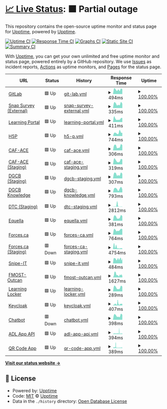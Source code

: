 # [📈 Live Status](https://upptime.github.io/upptime): <!--live status--> **🟧 Partial outage**

This repository contains the open-source uptime monitor and status page for [Upptime](https://upptime.js.org), powered by [Upptime](https://github.com/upptime/upptime).

[![Uptime CI](https://github.com/koj-co/upptime/workflows/Uptime%20CI/badge.svg)](https://github.com/koj-co/upptime/actions?query=workflow%3A%22Uptime+CI%22)
[![Response Time CI](https://github.com/koj-co/upptime/workflows/Response%20Time%20CI/badge.svg)](https://github.com/koj-co/upptime/actions?query=workflow%3A%22Response+Time+CI%22)
[![Graphs CI](https://github.com/koj-co/upptime/workflows/Graphs%20CI/badge.svg)](https://github.com/koj-co/upptime/actions?query=workflow%3A%22Graphs+CI%22)
[![Static Site CI](https://github.com/koj-co/upptime/workflows/Static%20Site%20CI/badge.svg)](https://github.com/koj-co/upptime/actions?query=workflow%3A%22Static+Site+CI%22)
[![Summary CI](https://github.com/koj-co/upptime/workflows/Summary%20CI/badge.svg)](https://github.com/koj-co/upptime/actions?query=workflow%3A%22Summary+CI%22)

With [Upptime](https://upptime.js.org), you can get your own unlimited and free uptime monitor and status page, powered entirely by a GitHub repository. We use [Issues](https://github.com/upptime/upptime/issues) as incident reports, [Actions](https://github.com/upptime/upptime/actions) as uptime monitors, and [Pages](https://upptime.github.io/upptime) for the status page.

<!--start: status pages-->
<!-- This summary is generated by Upptime (https://github.com/upptime/upptime) -->
<!-- Do not edit this manually, your changes will be overwritten -->
<!-- prettier-ignore -->
| URL | Status | History | Response Time | Uptime |
| --- | ------ | ------- | ------------- | ------ |
| <img alt="" src="https://favicons.githubusercontent.com/git.ongarde.net" height="13"> [GitLab](https://git.ongarde.net/) | 🟩 Up | [git-lab.yml](https://github.com/Async0x42/epic-upptime/commits/HEAD/history/git-lab.yml) | <details><summary><img alt="Response time graph" src="./graphs/git-lab/response-time-week.png" height="20"> 494ms</summary><br><a href="https://async0x42.github.io/epic-upptime/history/git-lab"><img alt="Response time 497" src="https://img.shields.io/endpoint?url=https%3A%2F%2Fraw.githubusercontent.com%2FAsync0x42%2Fepic-upptime%2FHEAD%2Fapi%2Fgit-lab%2Fresponse-time.json"></a><br><a href="https://async0x42.github.io/epic-upptime/history/git-lab"><img alt="24-hour response time 518" src="https://img.shields.io/endpoint?url=https%3A%2F%2Fraw.githubusercontent.com%2FAsync0x42%2Fepic-upptime%2FHEAD%2Fapi%2Fgit-lab%2Fresponse-time-day.json"></a><br><a href="https://async0x42.github.io/epic-upptime/history/git-lab"><img alt="7-day response time 494" src="https://img.shields.io/endpoint?url=https%3A%2F%2Fraw.githubusercontent.com%2FAsync0x42%2Fepic-upptime%2FHEAD%2Fapi%2Fgit-lab%2Fresponse-time-week.json"></a><br><a href="https://async0x42.github.io/epic-upptime/history/git-lab"><img alt="30-day response time 442" src="https://img.shields.io/endpoint?url=https%3A%2F%2Fraw.githubusercontent.com%2FAsync0x42%2Fepic-upptime%2FHEAD%2Fapi%2Fgit-lab%2Fresponse-time-month.json"></a><br><a href="https://async0x42.github.io/epic-upptime/history/git-lab"><img alt="1-year response time 500" src="https://img.shields.io/endpoint?url=https%3A%2F%2Fraw.githubusercontent.com%2FAsync0x42%2Fepic-upptime%2FHEAD%2Fapi%2Fgit-lab%2Fresponse-time-year.json"></a></details> | <details><summary><a href="https://async0x42.github.io/epic-upptime/history/git-lab">100.00%</a></summary><a href="https://async0x42.github.io/epic-upptime/history/git-lab"><img alt="All-time uptime 99.76%" src="https://img.shields.io/endpoint?url=https%3A%2F%2Fraw.githubusercontent.com%2FAsync0x42%2Fepic-upptime%2FHEAD%2Fapi%2Fgit-lab%2Fuptime.json"></a><br><a href="https://async0x42.github.io/epic-upptime/history/git-lab"><img alt="24-hour uptime 100.00%" src="https://img.shields.io/endpoint?url=https%3A%2F%2Fraw.githubusercontent.com%2FAsync0x42%2Fepic-upptime%2FHEAD%2Fapi%2Fgit-lab%2Fuptime-day.json"></a><br><a href="https://async0x42.github.io/epic-upptime/history/git-lab"><img alt="7-day uptime 100.00%" src="https://img.shields.io/endpoint?url=https%3A%2F%2Fraw.githubusercontent.com%2FAsync0x42%2Fepic-upptime%2FHEAD%2Fapi%2Fgit-lab%2Fuptime-week.json"></a><br><a href="https://async0x42.github.io/epic-upptime/history/git-lab"><img alt="30-day uptime 100.00%" src="https://img.shields.io/endpoint?url=https%3A%2F%2Fraw.githubusercontent.com%2FAsync0x42%2Fepic-upptime%2FHEAD%2Fapi%2Fgit-lab%2Fuptime-month.json"></a><br><a href="https://async0x42.github.io/epic-upptime/history/git-lab"><img alt="1-year uptime 100.00%" src="https://img.shields.io/endpoint?url=https%3A%2F%2Fraw.githubusercontent.com%2FAsync0x42%2Fepic-upptime%2FHEAD%2Fapi%2Fgit-lab%2Fuptime-year.json"></a></details>
| <img alt="" src="https://favicons.githubusercontent.com/survey-sondage.forces.gc.ca" height="13"> [Snap Survey (External)](https://survey-sondage.forces.gc.ca/snapwebhost/) | 🟩 Up | [snap-survey-external.yml](https://github.com/Async0x42/epic-upptime/commits/HEAD/history/snap-survey-external.yml) | <details><summary><img alt="Response time graph" src="./graphs/snap-survey-external/response-time-week.png" height="20"> 335ms</summary><br><a href="https://async0x42.github.io/epic-upptime/history/snap-survey-external"><img alt="Response time 348" src="https://img.shields.io/endpoint?url=https%3A%2F%2Fraw.githubusercontent.com%2FAsync0x42%2Fepic-upptime%2FHEAD%2Fapi%2Fsnap-survey-external%2Fresponse-time.json"></a><br><a href="https://async0x42.github.io/epic-upptime/history/snap-survey-external"><img alt="24-hour response time 339" src="https://img.shields.io/endpoint?url=https%3A%2F%2Fraw.githubusercontent.com%2FAsync0x42%2Fepic-upptime%2FHEAD%2Fapi%2Fsnap-survey-external%2Fresponse-time-day.json"></a><br><a href="https://async0x42.github.io/epic-upptime/history/snap-survey-external"><img alt="7-day response time 335" src="https://img.shields.io/endpoint?url=https%3A%2F%2Fraw.githubusercontent.com%2FAsync0x42%2Fepic-upptime%2FHEAD%2Fapi%2Fsnap-survey-external%2Fresponse-time-week.json"></a><br><a href="https://async0x42.github.io/epic-upptime/history/snap-survey-external"><img alt="30-day response time 321" src="https://img.shields.io/endpoint?url=https%3A%2F%2Fraw.githubusercontent.com%2FAsync0x42%2Fepic-upptime%2FHEAD%2Fapi%2Fsnap-survey-external%2Fresponse-time-month.json"></a><br><a href="https://async0x42.github.io/epic-upptime/history/snap-survey-external"><img alt="1-year response time 342" src="https://img.shields.io/endpoint?url=https%3A%2F%2Fraw.githubusercontent.com%2FAsync0x42%2Fepic-upptime%2FHEAD%2Fapi%2Fsnap-survey-external%2Fresponse-time-year.json"></a></details> | <details><summary><a href="https://async0x42.github.io/epic-upptime/history/snap-survey-external">100.00%</a></summary><a href="https://async0x42.github.io/epic-upptime/history/snap-survey-external"><img alt="All-time uptime 99.98%" src="https://img.shields.io/endpoint?url=https%3A%2F%2Fraw.githubusercontent.com%2FAsync0x42%2Fepic-upptime%2FHEAD%2Fapi%2Fsnap-survey-external%2Fuptime.json"></a><br><a href="https://async0x42.github.io/epic-upptime/history/snap-survey-external"><img alt="24-hour uptime 100.00%" src="https://img.shields.io/endpoint?url=https%3A%2F%2Fraw.githubusercontent.com%2FAsync0x42%2Fepic-upptime%2FHEAD%2Fapi%2Fsnap-survey-external%2Fuptime-day.json"></a><br><a href="https://async0x42.github.io/epic-upptime/history/snap-survey-external"><img alt="7-day uptime 100.00%" src="https://img.shields.io/endpoint?url=https%3A%2F%2Fraw.githubusercontent.com%2FAsync0x42%2Fepic-upptime%2FHEAD%2Fapi%2Fsnap-survey-external%2Fuptime-week.json"></a><br><a href="https://async0x42.github.io/epic-upptime/history/snap-survey-external"><img alt="30-day uptime 100.00%" src="https://img.shields.io/endpoint?url=https%3A%2F%2Fraw.githubusercontent.com%2FAsync0x42%2Fepic-upptime%2FHEAD%2Fapi%2Fsnap-survey-external%2Fuptime-month.json"></a><br><a href="https://async0x42.github.io/epic-upptime/history/snap-survey-external"><img alt="1-year uptime 100.00%" src="https://img.shields.io/endpoint?url=https%3A%2F%2Fraw.githubusercontent.com%2FAsync0x42%2Fepic-upptime%2FHEAD%2Fapi%2Fsnap-survey-external%2Fuptime-year.json"></a></details>
| <img alt="" src="https://favicons.githubusercontent.com/lp-pa.forces.gc.ca" height="13"> [Learning Portal](https://lp-pa.forces.gc.ca/portal/) | 🟩 Up | [learning-portal.yml](https://github.com/Async0x42/epic-upptime/commits/HEAD/history/learning-portal.yml) | <details><summary><img alt="Response time graph" src="./graphs/learning-portal/response-time-week.png" height="20"> 411ms</summary><br><a href="https://async0x42.github.io/epic-upptime/history/learning-portal"><img alt="Response time 917" src="https://img.shields.io/endpoint?url=https%3A%2F%2Fraw.githubusercontent.com%2FAsync0x42%2Fepic-upptime%2FHEAD%2Fapi%2Flearning-portal%2Fresponse-time.json"></a><br><a href="https://async0x42.github.io/epic-upptime/history/learning-portal"><img alt="24-hour response time 506" src="https://img.shields.io/endpoint?url=https%3A%2F%2Fraw.githubusercontent.com%2FAsync0x42%2Fepic-upptime%2FHEAD%2Fapi%2Flearning-portal%2Fresponse-time-day.json"></a><br><a href="https://async0x42.github.io/epic-upptime/history/learning-portal"><img alt="7-day response time 411" src="https://img.shields.io/endpoint?url=https%3A%2F%2Fraw.githubusercontent.com%2FAsync0x42%2Fepic-upptime%2FHEAD%2Fapi%2Flearning-portal%2Fresponse-time-week.json"></a><br><a href="https://async0x42.github.io/epic-upptime/history/learning-portal"><img alt="30-day response time 469" src="https://img.shields.io/endpoint?url=https%3A%2F%2Fraw.githubusercontent.com%2FAsync0x42%2Fepic-upptime%2FHEAD%2Fapi%2Flearning-portal%2Fresponse-time-month.json"></a><br><a href="https://async0x42.github.io/epic-upptime/history/learning-portal"><img alt="1-year response time 931" src="https://img.shields.io/endpoint?url=https%3A%2F%2Fraw.githubusercontent.com%2FAsync0x42%2Fepic-upptime%2FHEAD%2Fapi%2Flearning-portal%2Fresponse-time-year.json"></a></details> | <details><summary><a href="https://async0x42.github.io/epic-upptime/history/learning-portal">100.00%</a></summary><a href="https://async0x42.github.io/epic-upptime/history/learning-portal"><img alt="All-time uptime 99.95%" src="https://img.shields.io/endpoint?url=https%3A%2F%2Fraw.githubusercontent.com%2FAsync0x42%2Fepic-upptime%2FHEAD%2Fapi%2Flearning-portal%2Fuptime.json"></a><br><a href="https://async0x42.github.io/epic-upptime/history/learning-portal"><img alt="24-hour uptime 100.00%" src="https://img.shields.io/endpoint?url=https%3A%2F%2Fraw.githubusercontent.com%2FAsync0x42%2Fepic-upptime%2FHEAD%2Fapi%2Flearning-portal%2Fuptime-day.json"></a><br><a href="https://async0x42.github.io/epic-upptime/history/learning-portal"><img alt="7-day uptime 100.00%" src="https://img.shields.io/endpoint?url=https%3A%2F%2Fraw.githubusercontent.com%2FAsync0x42%2Fepic-upptime%2FHEAD%2Fapi%2Flearning-portal%2Fuptime-week.json"></a><br><a href="https://async0x42.github.io/epic-upptime/history/learning-portal"><img alt="30-day uptime 100.00%" src="https://img.shields.io/endpoint?url=https%3A%2F%2Fraw.githubusercontent.com%2FAsync0x42%2Fepic-upptime%2FHEAD%2Fapi%2Flearning-portal%2Fuptime-month.json"></a><br><a href="https://async0x42.github.io/epic-upptime/history/learning-portal"><img alt="1-year uptime 100.00%" src="https://img.shields.io/endpoint?url=https%3A%2F%2Fraw.githubusercontent.com%2FAsync0x42%2Fepic-upptime%2FHEAD%2Fapi%2Flearning-portal%2Fuptime-year.json"></a></details>
| <img alt="" src="https://favicons.githubusercontent.com/h5p.ongarde.net" height="13"> [H5P](https://h5p.ongarde.net/) | 🟩 Up | [h5-p.yml](https://github.com/Async0x42/epic-upptime/commits/HEAD/history/h5-p.yml) | <details><summary><img alt="Response time graph" src="./graphs/h5-p/response-time-week.png" height="20"> 744ms</summary><br><a href="https://async0x42.github.io/epic-upptime/history/h5-p"><img alt="Response time 742" src="https://img.shields.io/endpoint?url=https%3A%2F%2Fraw.githubusercontent.com%2FAsync0x42%2Fepic-upptime%2FHEAD%2Fapi%2Fh5-p%2Fresponse-time.json"></a><br><a href="https://async0x42.github.io/epic-upptime/history/h5-p"><img alt="24-hour response time 705" src="https://img.shields.io/endpoint?url=https%3A%2F%2Fraw.githubusercontent.com%2FAsync0x42%2Fepic-upptime%2FHEAD%2Fapi%2Fh5-p%2Fresponse-time-day.json"></a><br><a href="https://async0x42.github.io/epic-upptime/history/h5-p"><img alt="7-day response time 744" src="https://img.shields.io/endpoint?url=https%3A%2F%2Fraw.githubusercontent.com%2FAsync0x42%2Fepic-upptime%2FHEAD%2Fapi%2Fh5-p%2Fresponse-time-week.json"></a><br><a href="https://async0x42.github.io/epic-upptime/history/h5-p"><img alt="30-day response time 704" src="https://img.shields.io/endpoint?url=https%3A%2F%2Fraw.githubusercontent.com%2FAsync0x42%2Fepic-upptime%2FHEAD%2Fapi%2Fh5-p%2Fresponse-time-month.json"></a><br><a href="https://async0x42.github.io/epic-upptime/history/h5-p"><img alt="1-year response time 763" src="https://img.shields.io/endpoint?url=https%3A%2F%2Fraw.githubusercontent.com%2FAsync0x42%2Fepic-upptime%2FHEAD%2Fapi%2Fh5-p%2Fresponse-time-year.json"></a></details> | <details><summary><a href="https://async0x42.github.io/epic-upptime/history/h5-p">100.00%</a></summary><a href="https://async0x42.github.io/epic-upptime/history/h5-p"><img alt="All-time uptime 99.96%" src="https://img.shields.io/endpoint?url=https%3A%2F%2Fraw.githubusercontent.com%2FAsync0x42%2Fepic-upptime%2FHEAD%2Fapi%2Fh5-p%2Fuptime.json"></a><br><a href="https://async0x42.github.io/epic-upptime/history/h5-p"><img alt="24-hour uptime 100.00%" src="https://img.shields.io/endpoint?url=https%3A%2F%2Fraw.githubusercontent.com%2FAsync0x42%2Fepic-upptime%2FHEAD%2Fapi%2Fh5-p%2Fuptime-day.json"></a><br><a href="https://async0x42.github.io/epic-upptime/history/h5-p"><img alt="7-day uptime 100.00%" src="https://img.shields.io/endpoint?url=https%3A%2F%2Fraw.githubusercontent.com%2FAsync0x42%2Fepic-upptime%2FHEAD%2Fapi%2Fh5-p%2Fuptime-week.json"></a><br><a href="https://async0x42.github.io/epic-upptime/history/h5-p"><img alt="30-day uptime 100.00%" src="https://img.shields.io/endpoint?url=https%3A%2F%2Fraw.githubusercontent.com%2FAsync0x42%2Fepic-upptime%2FHEAD%2Fapi%2Fh5-p%2Fuptime-month.json"></a><br><a href="https://async0x42.github.io/epic-upptime/history/h5-p"><img alt="1-year uptime 100.00%" src="https://img.shields.io/endpoint?url=https%3A%2F%2Fraw.githubusercontent.com%2FAsync0x42%2Fepic-upptime%2FHEAD%2Fapi%2Fh5-p%2Fuptime-year.json"></a></details>
| <img alt="" src="https://favicons.githubusercontent.com/caface-rfacace.forces.gc.ca" height="13"> [CAF-ACE](https://caface-rfacace.forces.gc.ca) | 🟩 Up | [caf-ace.yml](https://github.com/Async0x42/epic-upptime/commits/HEAD/history/caf-ace.yml) | <details><summary><img alt="Response time graph" src="./graphs/caf-ace/response-time-week.png" height="20"> 306ms</summary><br><a href="https://async0x42.github.io/epic-upptime/history/caf-ace"><img alt="Response time 303" src="https://img.shields.io/endpoint?url=https%3A%2F%2Fraw.githubusercontent.com%2FAsync0x42%2Fepic-upptime%2FHEAD%2Fapi%2Fcaf-ace%2Fresponse-time.json"></a><br><a href="https://async0x42.github.io/epic-upptime/history/caf-ace"><img alt="24-hour response time 382" src="https://img.shields.io/endpoint?url=https%3A%2F%2Fraw.githubusercontent.com%2FAsync0x42%2Fepic-upptime%2FHEAD%2Fapi%2Fcaf-ace%2Fresponse-time-day.json"></a><br><a href="https://async0x42.github.io/epic-upptime/history/caf-ace"><img alt="7-day response time 306" src="https://img.shields.io/endpoint?url=https%3A%2F%2Fraw.githubusercontent.com%2FAsync0x42%2Fepic-upptime%2FHEAD%2Fapi%2Fcaf-ace%2Fresponse-time-week.json"></a><br><a href="https://async0x42.github.io/epic-upptime/history/caf-ace"><img alt="30-day response time 293" src="https://img.shields.io/endpoint?url=https%3A%2F%2Fraw.githubusercontent.com%2FAsync0x42%2Fepic-upptime%2FHEAD%2Fapi%2Fcaf-ace%2Fresponse-time-month.json"></a><br><a href="https://async0x42.github.io/epic-upptime/history/caf-ace"><img alt="1-year response time 295" src="https://img.shields.io/endpoint?url=https%3A%2F%2Fraw.githubusercontent.com%2FAsync0x42%2Fepic-upptime%2FHEAD%2Fapi%2Fcaf-ace%2Fresponse-time-year.json"></a></details> | <details><summary><a href="https://async0x42.github.io/epic-upptime/history/caf-ace">100.00%</a></summary><a href="https://async0x42.github.io/epic-upptime/history/caf-ace"><img alt="All-time uptime 99.82%" src="https://img.shields.io/endpoint?url=https%3A%2F%2Fraw.githubusercontent.com%2FAsync0x42%2Fepic-upptime%2FHEAD%2Fapi%2Fcaf-ace%2Fuptime.json"></a><br><a href="https://async0x42.github.io/epic-upptime/history/caf-ace"><img alt="24-hour uptime 100.00%" src="https://img.shields.io/endpoint?url=https%3A%2F%2Fraw.githubusercontent.com%2FAsync0x42%2Fepic-upptime%2FHEAD%2Fapi%2Fcaf-ace%2Fuptime-day.json"></a><br><a href="https://async0x42.github.io/epic-upptime/history/caf-ace"><img alt="7-day uptime 100.00%" src="https://img.shields.io/endpoint?url=https%3A%2F%2Fraw.githubusercontent.com%2FAsync0x42%2Fepic-upptime%2FHEAD%2Fapi%2Fcaf-ace%2Fuptime-week.json"></a><br><a href="https://async0x42.github.io/epic-upptime/history/caf-ace"><img alt="30-day uptime 100.00%" src="https://img.shields.io/endpoint?url=https%3A%2F%2Fraw.githubusercontent.com%2FAsync0x42%2Fepic-upptime%2FHEAD%2Fapi%2Fcaf-ace%2Fuptime-month.json"></a><br><a href="https://async0x42.github.io/epic-upptime/history/caf-ace"><img alt="1-year uptime 100.00%" src="https://img.shields.io/endpoint?url=https%3A%2F%2Fraw.githubusercontent.com%2FAsync0x42%2Fepic-upptime%2FHEAD%2Fapi%2Fcaf-ace%2Fuptime-year.json"></a></details>
| <img alt="" src="https://favicons.githubusercontent.com/caface-dev.ongarde.net" height="13"> [CAF-ACE (Staging)](https://caface-dev.ongarde.net) | 🟩 Up | [caf-ace-staging.yml](https://github.com/Async0x42/epic-upptime/commits/HEAD/history/caf-ace-staging.yml) | <details><summary><img alt="Response time graph" src="./graphs/caf-ace-staging/response-time-week.png" height="20"> 319ms</summary><br><a href="https://async0x42.github.io/epic-upptime/history/caf-ace-staging"><img alt="Response time 295" src="https://img.shields.io/endpoint?url=https%3A%2F%2Fraw.githubusercontent.com%2FAsync0x42%2Fepic-upptime%2FHEAD%2Fapi%2Fcaf-ace-staging%2Fresponse-time.json"></a><br><a href="https://async0x42.github.io/epic-upptime/history/caf-ace-staging"><img alt="24-hour response time 384" src="https://img.shields.io/endpoint?url=https%3A%2F%2Fraw.githubusercontent.com%2FAsync0x42%2Fepic-upptime%2FHEAD%2Fapi%2Fcaf-ace-staging%2Fresponse-time-day.json"></a><br><a href="https://async0x42.github.io/epic-upptime/history/caf-ace-staging"><img alt="7-day response time 319" src="https://img.shields.io/endpoint?url=https%3A%2F%2Fraw.githubusercontent.com%2FAsync0x42%2Fepic-upptime%2FHEAD%2Fapi%2Fcaf-ace-staging%2Fresponse-time-week.json"></a><br><a href="https://async0x42.github.io/epic-upptime/history/caf-ace-staging"><img alt="30-day response time 305" src="https://img.shields.io/endpoint?url=https%3A%2F%2Fraw.githubusercontent.com%2FAsync0x42%2Fepic-upptime%2FHEAD%2Fapi%2Fcaf-ace-staging%2Fresponse-time-month.json"></a><br><a href="https://async0x42.github.io/epic-upptime/history/caf-ace-staging"><img alt="1-year response time 295" src="https://img.shields.io/endpoint?url=https%3A%2F%2Fraw.githubusercontent.com%2FAsync0x42%2Fepic-upptime%2FHEAD%2Fapi%2Fcaf-ace-staging%2Fresponse-time-year.json"></a></details> | <details><summary><a href="https://async0x42.github.io/epic-upptime/history/caf-ace-staging">100.00%</a></summary><a href="https://async0x42.github.io/epic-upptime/history/caf-ace-staging"><img alt="All-time uptime 100.00%" src="https://img.shields.io/endpoint?url=https%3A%2F%2Fraw.githubusercontent.com%2FAsync0x42%2Fepic-upptime%2FHEAD%2Fapi%2Fcaf-ace-staging%2Fuptime.json"></a><br><a href="https://async0x42.github.io/epic-upptime/history/caf-ace-staging"><img alt="24-hour uptime 100.00%" src="https://img.shields.io/endpoint?url=https%3A%2F%2Fraw.githubusercontent.com%2FAsync0x42%2Fepic-upptime%2FHEAD%2Fapi%2Fcaf-ace-staging%2Fuptime-day.json"></a><br><a href="https://async0x42.github.io/epic-upptime/history/caf-ace-staging"><img alt="7-day uptime 100.00%" src="https://img.shields.io/endpoint?url=https%3A%2F%2Fraw.githubusercontent.com%2FAsync0x42%2Fepic-upptime%2FHEAD%2Fapi%2Fcaf-ace-staging%2Fuptime-week.json"></a><br><a href="https://async0x42.github.io/epic-upptime/history/caf-ace-staging"><img alt="30-day uptime 100.00%" src="https://img.shields.io/endpoint?url=https%3A%2F%2Fraw.githubusercontent.com%2FAsync0x42%2Fepic-upptime%2FHEAD%2Fapi%2Fcaf-ace-staging%2Fuptime-month.json"></a><br><a href="https://async0x42.github.io/epic-upptime/history/caf-ace-staging"><img alt="1-year uptime 100.00%" src="https://img.shields.io/endpoint?url=https%3A%2F%2Fraw.githubusercontent.com%2FAsync0x42%2Fepic-upptime%2FHEAD%2Fapi%2Fcaf-ace-staging%2Fuptime-year.json"></a></details>
| <img alt="" src="https://favicons.githubusercontent.com/dgcb.ongarde.net" height="13"> [DGCB (Staging)](https://dgcb.ongarde.net) | 🟩 Up | [dgcb-staging.yml](https://github.com/Async0x42/epic-upptime/commits/HEAD/history/dgcb-staging.yml) | <details><summary><img alt="Response time graph" src="./graphs/dgcb-staging/response-time-week.png" height="20"> 307ms</summary><br><a href="https://async0x42.github.io/epic-upptime/history/dgcb-staging"><img alt="Response time 384" src="https://img.shields.io/endpoint?url=https%3A%2F%2Fraw.githubusercontent.com%2FAsync0x42%2Fepic-upptime%2FHEAD%2Fapi%2Fdgcb-staging%2Fresponse-time.json"></a><br><a href="https://async0x42.github.io/epic-upptime/history/dgcb-staging"><img alt="24-hour response time 328" src="https://img.shields.io/endpoint?url=https%3A%2F%2Fraw.githubusercontent.com%2FAsync0x42%2Fepic-upptime%2FHEAD%2Fapi%2Fdgcb-staging%2Fresponse-time-day.json"></a><br><a href="https://async0x42.github.io/epic-upptime/history/dgcb-staging"><img alt="7-day response time 307" src="https://img.shields.io/endpoint?url=https%3A%2F%2Fraw.githubusercontent.com%2FAsync0x42%2Fepic-upptime%2FHEAD%2Fapi%2Fdgcb-staging%2Fresponse-time-week.json"></a><br><a href="https://async0x42.github.io/epic-upptime/history/dgcb-staging"><img alt="30-day response time 306" src="https://img.shields.io/endpoint?url=https%3A%2F%2Fraw.githubusercontent.com%2FAsync0x42%2Fepic-upptime%2FHEAD%2Fapi%2Fdgcb-staging%2Fresponse-time-month.json"></a><br><a href="https://async0x42.github.io/epic-upptime/history/dgcb-staging"><img alt="1-year response time 319" src="https://img.shields.io/endpoint?url=https%3A%2F%2Fraw.githubusercontent.com%2FAsync0x42%2Fepic-upptime%2FHEAD%2Fapi%2Fdgcb-staging%2Fresponse-time-year.json"></a></details> | <details><summary><a href="https://async0x42.github.io/epic-upptime/history/dgcb-staging">100.00%</a></summary><a href="https://async0x42.github.io/epic-upptime/history/dgcb-staging"><img alt="All-time uptime 99.84%" src="https://img.shields.io/endpoint?url=https%3A%2F%2Fraw.githubusercontent.com%2FAsync0x42%2Fepic-upptime%2FHEAD%2Fapi%2Fdgcb-staging%2Fuptime.json"></a><br><a href="https://async0x42.github.io/epic-upptime/history/dgcb-staging"><img alt="24-hour uptime 100.00%" src="https://img.shields.io/endpoint?url=https%3A%2F%2Fraw.githubusercontent.com%2FAsync0x42%2Fepic-upptime%2FHEAD%2Fapi%2Fdgcb-staging%2Fuptime-day.json"></a><br><a href="https://async0x42.github.io/epic-upptime/history/dgcb-staging"><img alt="7-day uptime 100.00%" src="https://img.shields.io/endpoint?url=https%3A%2F%2Fraw.githubusercontent.com%2FAsync0x42%2Fepic-upptime%2FHEAD%2Fapi%2Fdgcb-staging%2Fuptime-week.json"></a><br><a href="https://async0x42.github.io/epic-upptime/history/dgcb-staging"><img alt="30-day uptime 100.00%" src="https://img.shields.io/endpoint?url=https%3A%2F%2Fraw.githubusercontent.com%2FAsync0x42%2Fepic-upptime%2FHEAD%2Fapi%2Fdgcb-staging%2Fuptime-month.json"></a><br><a href="https://async0x42.github.io/epic-upptime/history/dgcb-staging"><img alt="1-year uptime 100.00%" src="https://img.shields.io/endpoint?url=https%3A%2F%2Fraw.githubusercontent.com%2FAsync0x42%2Fepic-upptime%2FHEAD%2Fapi%2Fdgcb-staging%2Fuptime-year.json"></a></details>
| <img alt="" src="https://favicons.githubusercontent.com/dgcb-knowledge.ongarde.net" height="13"> [DGCB Knowledge](https://dgcb-knowledge.ongarde.net) | 🟩 Up | [dgcb-knowledge.yml](https://github.com/Async0x42/epic-upptime/commits/HEAD/history/dgcb-knowledge.yml) | <details><summary><img alt="Response time graph" src="./graphs/dgcb-knowledge/response-time-week.png" height="20"> 793ms</summary><br><a href="https://async0x42.github.io/epic-upptime/history/dgcb-knowledge"><img alt="Response time 812" src="https://img.shields.io/endpoint?url=https%3A%2F%2Fraw.githubusercontent.com%2FAsync0x42%2Fepic-upptime%2FHEAD%2Fapi%2Fdgcb-knowledge%2Fresponse-time.json"></a><br><a href="https://async0x42.github.io/epic-upptime/history/dgcb-knowledge"><img alt="24-hour response time 653" src="https://img.shields.io/endpoint?url=https%3A%2F%2Fraw.githubusercontent.com%2FAsync0x42%2Fepic-upptime%2FHEAD%2Fapi%2Fdgcb-knowledge%2Fresponse-time-day.json"></a><br><a href="https://async0x42.github.io/epic-upptime/history/dgcb-knowledge"><img alt="7-day response time 793" src="https://img.shields.io/endpoint?url=https%3A%2F%2Fraw.githubusercontent.com%2FAsync0x42%2Fepic-upptime%2FHEAD%2Fapi%2Fdgcb-knowledge%2Fresponse-time-week.json"></a><br><a href="https://async0x42.github.io/epic-upptime/history/dgcb-knowledge"><img alt="30-day response time 1262" src="https://img.shields.io/endpoint?url=https%3A%2F%2Fraw.githubusercontent.com%2FAsync0x42%2Fepic-upptime%2FHEAD%2Fapi%2Fdgcb-knowledge%2Fresponse-time-month.json"></a><br><a href="https://async0x42.github.io/epic-upptime/history/dgcb-knowledge"><img alt="1-year response time 913" src="https://img.shields.io/endpoint?url=https%3A%2F%2Fraw.githubusercontent.com%2FAsync0x42%2Fepic-upptime%2FHEAD%2Fapi%2Fdgcb-knowledge%2Fresponse-time-year.json"></a></details> | <details><summary><a href="https://async0x42.github.io/epic-upptime/history/dgcb-knowledge">100.00%</a></summary><a href="https://async0x42.github.io/epic-upptime/history/dgcb-knowledge"><img alt="All-time uptime 96.91%" src="https://img.shields.io/endpoint?url=https%3A%2F%2Fraw.githubusercontent.com%2FAsync0x42%2Fepic-upptime%2FHEAD%2Fapi%2Fdgcb-knowledge%2Fuptime.json"></a><br><a href="https://async0x42.github.io/epic-upptime/history/dgcb-knowledge"><img alt="24-hour uptime 100.00%" src="https://img.shields.io/endpoint?url=https%3A%2F%2Fraw.githubusercontent.com%2FAsync0x42%2Fepic-upptime%2FHEAD%2Fapi%2Fdgcb-knowledge%2Fuptime-day.json"></a><br><a href="https://async0x42.github.io/epic-upptime/history/dgcb-knowledge"><img alt="7-day uptime 100.00%" src="https://img.shields.io/endpoint?url=https%3A%2F%2Fraw.githubusercontent.com%2FAsync0x42%2Fepic-upptime%2FHEAD%2Fapi%2Fdgcb-knowledge%2Fuptime-week.json"></a><br><a href="https://async0x42.github.io/epic-upptime/history/dgcb-knowledge"><img alt="30-day uptime 100.00%" src="https://img.shields.io/endpoint?url=https%3A%2F%2Fraw.githubusercontent.com%2FAsync0x42%2Fepic-upptime%2FHEAD%2Fapi%2Fdgcb-knowledge%2Fuptime-month.json"></a><br><a href="https://async0x42.github.io/epic-upptime/history/dgcb-knowledge"><img alt="1-year uptime 100.00%" src="https://img.shields.io/endpoint?url=https%3A%2F%2Fraw.githubusercontent.com%2FAsync0x42%2Fepic-upptime%2FHEAD%2Fapi%2Fdgcb-knowledge%2Fuptime-year.json"></a></details>
| <img alt="" src="https://favicons.githubusercontent.com/dtc.ongarde.net" height="13"> [DTC (Staging)](https://dtc.ongarde.net) | 🟩 Up | [dtc-staging.yml](https://github.com/Async0x42/epic-upptime/commits/HEAD/history/dtc-staging.yml) | <details><summary><img alt="Response time graph" src="./graphs/dtc-staging/response-time-week.png" height="20"> 2812ms</summary><br><a href="https://async0x42.github.io/epic-upptime/history/dtc-staging"><img alt="Response time 2037" src="https://img.shields.io/endpoint?url=https%3A%2F%2Fraw.githubusercontent.com%2FAsync0x42%2Fepic-upptime%2FHEAD%2Fapi%2Fdtc-staging%2Fresponse-time.json"></a><br><a href="https://async0x42.github.io/epic-upptime/history/dtc-staging"><img alt="24-hour response time 495" src="https://img.shields.io/endpoint?url=https%3A%2F%2Fraw.githubusercontent.com%2FAsync0x42%2Fepic-upptime%2FHEAD%2Fapi%2Fdtc-staging%2Fresponse-time-day.json"></a><br><a href="https://async0x42.github.io/epic-upptime/history/dtc-staging"><img alt="7-day response time 2812" src="https://img.shields.io/endpoint?url=https%3A%2F%2Fraw.githubusercontent.com%2FAsync0x42%2Fepic-upptime%2FHEAD%2Fapi%2Fdtc-staging%2Fresponse-time-week.json"></a><br><a href="https://async0x42.github.io/epic-upptime/history/dtc-staging"><img alt="30-day response time 3702" src="https://img.shields.io/endpoint?url=https%3A%2F%2Fraw.githubusercontent.com%2FAsync0x42%2Fepic-upptime%2FHEAD%2Fapi%2Fdtc-staging%2Fresponse-time-month.json"></a><br><a href="https://async0x42.github.io/epic-upptime/history/dtc-staging"><img alt="1-year response time 2473" src="https://img.shields.io/endpoint?url=https%3A%2F%2Fraw.githubusercontent.com%2FAsync0x42%2Fepic-upptime%2FHEAD%2Fapi%2Fdtc-staging%2Fresponse-time-year.json"></a></details> | <details><summary><a href="https://async0x42.github.io/epic-upptime/history/dtc-staging">100.00%</a></summary><a href="https://async0x42.github.io/epic-upptime/history/dtc-staging"><img alt="All-time uptime 99.77%" src="https://img.shields.io/endpoint?url=https%3A%2F%2Fraw.githubusercontent.com%2FAsync0x42%2Fepic-upptime%2FHEAD%2Fapi%2Fdtc-staging%2Fuptime.json"></a><br><a href="https://async0x42.github.io/epic-upptime/history/dtc-staging"><img alt="24-hour uptime 100.00%" src="https://img.shields.io/endpoint?url=https%3A%2F%2Fraw.githubusercontent.com%2FAsync0x42%2Fepic-upptime%2FHEAD%2Fapi%2Fdtc-staging%2Fuptime-day.json"></a><br><a href="https://async0x42.github.io/epic-upptime/history/dtc-staging"><img alt="7-day uptime 100.00%" src="https://img.shields.io/endpoint?url=https%3A%2F%2Fraw.githubusercontent.com%2FAsync0x42%2Fepic-upptime%2FHEAD%2Fapi%2Fdtc-staging%2Fuptime-week.json"></a><br><a href="https://async0x42.github.io/epic-upptime/history/dtc-staging"><img alt="30-day uptime 100.00%" src="https://img.shields.io/endpoint?url=https%3A%2F%2Fraw.githubusercontent.com%2FAsync0x42%2Fepic-upptime%2FHEAD%2Fapi%2Fdtc-staging%2Fuptime-month.json"></a><br><a href="https://async0x42.github.io/epic-upptime/history/dtc-staging"><img alt="1-year uptime 100.00%" src="https://img.shields.io/endpoint?url=https%3A%2F%2Fraw.githubusercontent.com%2FAsync0x42%2Fepic-upptime%2FHEAD%2Fapi%2Fdtc-staging%2Fuptime-year.json"></a></details>
| <img alt="" src="https://favicons.githubusercontent.com/equella.ongarde.net" height="13"> [Equella](https://equella.ongarde.net) | 🟩 Up | [equella.yml](https://github.com/Async0x42/epic-upptime/commits/HEAD/history/equella.yml) | <details><summary><img alt="Response time graph" src="./graphs/equella/response-time-week.png" height="20"> 381ms</summary><br><a href="https://async0x42.github.io/epic-upptime/history/equella"><img alt="Response time 384" src="https://img.shields.io/endpoint?url=https%3A%2F%2Fraw.githubusercontent.com%2FAsync0x42%2Fepic-upptime%2FHEAD%2Fapi%2Fequella%2Fresponse-time.json"></a><br><a href="https://async0x42.github.io/epic-upptime/history/equella"><img alt="24-hour response time 424" src="https://img.shields.io/endpoint?url=https%3A%2F%2Fraw.githubusercontent.com%2FAsync0x42%2Fepic-upptime%2FHEAD%2Fapi%2Fequella%2Fresponse-time-day.json"></a><br><a href="https://async0x42.github.io/epic-upptime/history/equella"><img alt="7-day response time 381" src="https://img.shields.io/endpoint?url=https%3A%2F%2Fraw.githubusercontent.com%2FAsync0x42%2Fepic-upptime%2FHEAD%2Fapi%2Fequella%2Fresponse-time-week.json"></a><br><a href="https://async0x42.github.io/epic-upptime/history/equella"><img alt="30-day response time 349" src="https://img.shields.io/endpoint?url=https%3A%2F%2Fraw.githubusercontent.com%2FAsync0x42%2Fepic-upptime%2FHEAD%2Fapi%2Fequella%2Fresponse-time-month.json"></a><br><a href="https://async0x42.github.io/epic-upptime/history/equella"><img alt="1-year response time 411" src="https://img.shields.io/endpoint?url=https%3A%2F%2Fraw.githubusercontent.com%2FAsync0x42%2Fepic-upptime%2FHEAD%2Fapi%2Fequella%2Fresponse-time-year.json"></a></details> | <details><summary><a href="https://async0x42.github.io/epic-upptime/history/equella">100.00%</a></summary><a href="https://async0x42.github.io/epic-upptime/history/equella"><img alt="All-time uptime 81.29%" src="https://img.shields.io/endpoint?url=https%3A%2F%2Fraw.githubusercontent.com%2FAsync0x42%2Fepic-upptime%2FHEAD%2Fapi%2Fequella%2Fuptime.json"></a><br><a href="https://async0x42.github.io/epic-upptime/history/equella"><img alt="24-hour uptime 100.00%" src="https://img.shields.io/endpoint?url=https%3A%2F%2Fraw.githubusercontent.com%2FAsync0x42%2Fepic-upptime%2FHEAD%2Fapi%2Fequella%2Fuptime-day.json"></a><br><a href="https://async0x42.github.io/epic-upptime/history/equella"><img alt="7-day uptime 100.00%" src="https://img.shields.io/endpoint?url=https%3A%2F%2Fraw.githubusercontent.com%2FAsync0x42%2Fepic-upptime%2FHEAD%2Fapi%2Fequella%2Fuptime-week.json"></a><br><a href="https://async0x42.github.io/epic-upptime/history/equella"><img alt="30-day uptime 100.00%" src="https://img.shields.io/endpoint?url=https%3A%2F%2Fraw.githubusercontent.com%2FAsync0x42%2Fepic-upptime%2FHEAD%2Fapi%2Fequella%2Fuptime-month.json"></a><br><a href="https://async0x42.github.io/epic-upptime/history/equella"><img alt="1-year uptime 100.00%" src="https://img.shields.io/endpoint?url=https%3A%2F%2Fraw.githubusercontent.com%2FAsync0x42%2Fepic-upptime%2FHEAD%2Fapi%2Fequella%2Fuptime-year.json"></a></details>
| <img alt="" src="https://favicons.githubusercontent.com/forces.ca" height="13"> [Forces.ca](https://forces.ca) | 🟩 Up | [forces-ca.yml](https://github.com/Async0x42/epic-upptime/commits/HEAD/history/forces-ca.yml) | <details><summary><img alt="Response time graph" src="./graphs/forces-ca/response-time-week.png" height="20"> 764ms</summary><br><a href="https://async0x42.github.io/epic-upptime/history/forces-ca"><img alt="Response time 1157" src="https://img.shields.io/endpoint?url=https%3A%2F%2Fraw.githubusercontent.com%2FAsync0x42%2Fepic-upptime%2FHEAD%2Fapi%2Fforces-ca%2Fresponse-time.json"></a><br><a href="https://async0x42.github.io/epic-upptime/history/forces-ca"><img alt="24-hour response time 868" src="https://img.shields.io/endpoint?url=https%3A%2F%2Fraw.githubusercontent.com%2FAsync0x42%2Fepic-upptime%2FHEAD%2Fapi%2Fforces-ca%2Fresponse-time-day.json"></a><br><a href="https://async0x42.github.io/epic-upptime/history/forces-ca"><img alt="7-day response time 764" src="https://img.shields.io/endpoint?url=https%3A%2F%2Fraw.githubusercontent.com%2FAsync0x42%2Fepic-upptime%2FHEAD%2Fapi%2Fforces-ca%2Fresponse-time-week.json"></a><br><a href="https://async0x42.github.io/epic-upptime/history/forces-ca"><img alt="30-day response time 2428" src="https://img.shields.io/endpoint?url=https%3A%2F%2Fraw.githubusercontent.com%2FAsync0x42%2Fepic-upptime%2FHEAD%2Fapi%2Fforces-ca%2Fresponse-time-month.json"></a><br><a href="https://async0x42.github.io/epic-upptime/history/forces-ca"><img alt="1-year response time 1089" src="https://img.shields.io/endpoint?url=https%3A%2F%2Fraw.githubusercontent.com%2FAsync0x42%2Fepic-upptime%2FHEAD%2Fapi%2Fforces-ca%2Fresponse-time-year.json"></a></details> | <details><summary><a href="https://async0x42.github.io/epic-upptime/history/forces-ca">100.00%</a></summary><a href="https://async0x42.github.io/epic-upptime/history/forces-ca"><img alt="All-time uptime 99.58%" src="https://img.shields.io/endpoint?url=https%3A%2F%2Fraw.githubusercontent.com%2FAsync0x42%2Fepic-upptime%2FHEAD%2Fapi%2Fforces-ca%2Fuptime.json"></a><br><a href="https://async0x42.github.io/epic-upptime/history/forces-ca"><img alt="24-hour uptime 100.00%" src="https://img.shields.io/endpoint?url=https%3A%2F%2Fraw.githubusercontent.com%2FAsync0x42%2Fepic-upptime%2FHEAD%2Fapi%2Fforces-ca%2Fuptime-day.json"></a><br><a href="https://async0x42.github.io/epic-upptime/history/forces-ca"><img alt="7-day uptime 100.00%" src="https://img.shields.io/endpoint?url=https%3A%2F%2Fraw.githubusercontent.com%2FAsync0x42%2Fepic-upptime%2FHEAD%2Fapi%2Fforces-ca%2Fuptime-week.json"></a><br><a href="https://async0x42.github.io/epic-upptime/history/forces-ca"><img alt="30-day uptime 100.00%" src="https://img.shields.io/endpoint?url=https%3A%2F%2Fraw.githubusercontent.com%2FAsync0x42%2Fepic-upptime%2FHEAD%2Fapi%2Fforces-ca%2Fuptime-month.json"></a><br><a href="https://async0x42.github.io/epic-upptime/history/forces-ca"><img alt="1-year uptime 100.00%" src="https://img.shields.io/endpoint?url=https%3A%2F%2Fraw.githubusercontent.com%2FAsync0x42%2Fepic-upptime%2FHEAD%2Fapi%2Fforces-ca%2Fuptime-year.json"></a></details>
| <img alt="" src="https://favicons.githubusercontent.com/forces.ongarde.net" height="13"> [Forces.ca (Staging)](https://forces.ongarde.net) | 🟥 Down | [forces-ca-staging.yml](https://github.com/Async0x42/epic-upptime/commits/HEAD/history/forces-ca-staging.yml) | <details><summary><img alt="Response time graph" src="./graphs/forces-ca-staging/response-time-week.png" height="20"> 4754ms</summary><br><a href="https://async0x42.github.io/epic-upptime/history/forces-ca-staging"><img alt="Response time 2161" src="https://img.shields.io/endpoint?url=https%3A%2F%2Fraw.githubusercontent.com%2FAsync0x42%2Fepic-upptime%2FHEAD%2Fapi%2Fforces-ca-staging%2Fresponse-time.json"></a><br><a href="https://async0x42.github.io/epic-upptime/history/forces-ca-staging"><img alt="24-hour response time 6865" src="https://img.shields.io/endpoint?url=https%3A%2F%2Fraw.githubusercontent.com%2FAsync0x42%2Fepic-upptime%2FHEAD%2Fapi%2Fforces-ca-staging%2Fresponse-time-day.json"></a><br><a href="https://async0x42.github.io/epic-upptime/history/forces-ca-staging"><img alt="7-day response time 4754" src="https://img.shields.io/endpoint?url=https%3A%2F%2Fraw.githubusercontent.com%2FAsync0x42%2Fepic-upptime%2FHEAD%2Fapi%2Fforces-ca-staging%2Fresponse-time-week.json"></a><br><a href="https://async0x42.github.io/epic-upptime/history/forces-ca-staging"><img alt="30-day response time 3675" src="https://img.shields.io/endpoint?url=https%3A%2F%2Fraw.githubusercontent.com%2FAsync0x42%2Fepic-upptime%2FHEAD%2Fapi%2Fforces-ca-staging%2Fresponse-time-month.json"></a><br><a href="https://async0x42.github.io/epic-upptime/history/forces-ca-staging"><img alt="1-year response time 2429" src="https://img.shields.io/endpoint?url=https%3A%2F%2Fraw.githubusercontent.com%2FAsync0x42%2Fepic-upptime%2FHEAD%2Fapi%2Fforces-ca-staging%2Fresponse-time-year.json"></a></details> | <details><summary><a href="https://async0x42.github.io/epic-upptime/history/forces-ca-staging">100.00%</a></summary><a href="https://async0x42.github.io/epic-upptime/history/forces-ca-staging"><img alt="All-time uptime 99.62%" src="https://img.shields.io/endpoint?url=https%3A%2F%2Fraw.githubusercontent.com%2FAsync0x42%2Fepic-upptime%2FHEAD%2Fapi%2Fforces-ca-staging%2Fuptime.json"></a><br><a href="https://async0x42.github.io/epic-upptime/history/forces-ca-staging"><img alt="24-hour uptime 100.00%" src="https://img.shields.io/endpoint?url=https%3A%2F%2Fraw.githubusercontent.com%2FAsync0x42%2Fepic-upptime%2FHEAD%2Fapi%2Fforces-ca-staging%2Fuptime-day.json"></a><br><a href="https://async0x42.github.io/epic-upptime/history/forces-ca-staging"><img alt="7-day uptime 100.00%" src="https://img.shields.io/endpoint?url=https%3A%2F%2Fraw.githubusercontent.com%2FAsync0x42%2Fepic-upptime%2FHEAD%2Fapi%2Fforces-ca-staging%2Fuptime-week.json"></a><br><a href="https://async0x42.github.io/epic-upptime/history/forces-ca-staging"><img alt="30-day uptime 100.00%" src="https://img.shields.io/endpoint?url=https%3A%2F%2Fraw.githubusercontent.com%2FAsync0x42%2Fepic-upptime%2FHEAD%2Fapi%2Fforces-ca-staging%2Fuptime-month.json"></a><br><a href="https://async0x42.github.io/epic-upptime/history/forces-ca-staging"><img alt="1-year uptime 100.00%" src="https://img.shields.io/endpoint?url=https%3A%2F%2Fraw.githubusercontent.com%2FAsync0x42%2Fepic-upptime%2FHEAD%2Fapi%2Fforces-ca-staging%2Fuptime-year.json"></a></details>
| <img alt="" src="https://favicons.githubusercontent.com/snipe.ongarde.net" height="13"> [Snipe-IT](https://snipe.ongarde.net) | 🟩 Up | [snipe-it.yml](https://github.com/Async0x42/epic-upptime/commits/HEAD/history/snipe-it.yml) | <details><summary><img alt="Response time graph" src="./graphs/snipe-it/response-time-week.png" height="20"> 484ms</summary><br><a href="https://async0x42.github.io/epic-upptime/history/snipe-it"><img alt="Response time 671" src="https://img.shields.io/endpoint?url=https%3A%2F%2Fraw.githubusercontent.com%2FAsync0x42%2Fepic-upptime%2FHEAD%2Fapi%2Fsnipe-it%2Fresponse-time.json"></a><br><a href="https://async0x42.github.io/epic-upptime/history/snipe-it"><img alt="24-hour response time 557" src="https://img.shields.io/endpoint?url=https%3A%2F%2Fraw.githubusercontent.com%2FAsync0x42%2Fepic-upptime%2FHEAD%2Fapi%2Fsnipe-it%2Fresponse-time-day.json"></a><br><a href="https://async0x42.github.io/epic-upptime/history/snipe-it"><img alt="7-day response time 484" src="https://img.shields.io/endpoint?url=https%3A%2F%2Fraw.githubusercontent.com%2FAsync0x42%2Fepic-upptime%2FHEAD%2Fapi%2Fsnipe-it%2Fresponse-time-week.json"></a><br><a href="https://async0x42.github.io/epic-upptime/history/snipe-it"><img alt="30-day response time 590" src="https://img.shields.io/endpoint?url=https%3A%2F%2Fraw.githubusercontent.com%2FAsync0x42%2Fepic-upptime%2FHEAD%2Fapi%2Fsnipe-it%2Fresponse-time-month.json"></a><br><a href="https://async0x42.github.io/epic-upptime/history/snipe-it"><img alt="1-year response time 701" src="https://img.shields.io/endpoint?url=https%3A%2F%2Fraw.githubusercontent.com%2FAsync0x42%2Fepic-upptime%2FHEAD%2Fapi%2Fsnipe-it%2Fresponse-time-year.json"></a></details> | <details><summary><a href="https://async0x42.github.io/epic-upptime/history/snipe-it">100.00%</a></summary><a href="https://async0x42.github.io/epic-upptime/history/snipe-it"><img alt="All-time uptime 99.81%" src="https://img.shields.io/endpoint?url=https%3A%2F%2Fraw.githubusercontent.com%2FAsync0x42%2Fepic-upptime%2FHEAD%2Fapi%2Fsnipe-it%2Fuptime.json"></a><br><a href="https://async0x42.github.io/epic-upptime/history/snipe-it"><img alt="24-hour uptime 100.00%" src="https://img.shields.io/endpoint?url=https%3A%2F%2Fraw.githubusercontent.com%2FAsync0x42%2Fepic-upptime%2FHEAD%2Fapi%2Fsnipe-it%2Fuptime-day.json"></a><br><a href="https://async0x42.github.io/epic-upptime/history/snipe-it"><img alt="7-day uptime 100.00%" src="https://img.shields.io/endpoint?url=https%3A%2F%2Fraw.githubusercontent.com%2FAsync0x42%2Fepic-upptime%2FHEAD%2Fapi%2Fsnipe-it%2Fuptime-week.json"></a><br><a href="https://async0x42.github.io/epic-upptime/history/snipe-it"><img alt="30-day uptime 100.00%" src="https://img.shields.io/endpoint?url=https%3A%2F%2Fraw.githubusercontent.com%2FAsync0x42%2Fepic-upptime%2FHEAD%2Fapi%2Fsnipe-it%2Fuptime-month.json"></a><br><a href="https://async0x42.github.io/epic-upptime/history/snipe-it"><img alt="1-year uptime 100.00%" src="https://img.shields.io/endpoint?url=https%3A%2F%2Fraw.githubusercontent.com%2FAsync0x42%2Fepic-upptime%2FHEAD%2Fapi%2Fsnipe-it%2Fuptime-year.json"></a></details>
| <img alt="" src="https://favicons.githubusercontent.com/outcan.ongarde.net" height="13"> [FMOST-Outcan](https://outcan.ongarde.net) | 🟩 Up | [fmost-outcan.yml](https://github.com/Async0x42/epic-upptime/commits/HEAD/history/fmost-outcan.yml) | <details><summary><img alt="Response time graph" src="./graphs/fmost-outcan/response-time-week.png" height="20"> 1627ms</summary><br><a href="https://async0x42.github.io/epic-upptime/history/fmost-outcan"><img alt="Response time 1077" src="https://img.shields.io/endpoint?url=https%3A%2F%2Fraw.githubusercontent.com%2FAsync0x42%2Fepic-upptime%2FHEAD%2Fapi%2Ffmost-outcan%2Fresponse-time.json"></a><br><a href="https://async0x42.github.io/epic-upptime/history/fmost-outcan"><img alt="24-hour response time 4878" src="https://img.shields.io/endpoint?url=https%3A%2F%2Fraw.githubusercontent.com%2FAsync0x42%2Fepic-upptime%2FHEAD%2Fapi%2Ffmost-outcan%2Fresponse-time-day.json"></a><br><a href="https://async0x42.github.io/epic-upptime/history/fmost-outcan"><img alt="7-day response time 1627" src="https://img.shields.io/endpoint?url=https%3A%2F%2Fraw.githubusercontent.com%2FAsync0x42%2Fepic-upptime%2FHEAD%2Fapi%2Ffmost-outcan%2Fresponse-time-week.json"></a><br><a href="https://async0x42.github.io/epic-upptime/history/fmost-outcan"><img alt="30-day response time 1558" src="https://img.shields.io/endpoint?url=https%3A%2F%2Fraw.githubusercontent.com%2FAsync0x42%2Fepic-upptime%2FHEAD%2Fapi%2Ffmost-outcan%2Fresponse-time-month.json"></a><br><a href="https://async0x42.github.io/epic-upptime/history/fmost-outcan"><img alt="1-year response time 1113" src="https://img.shields.io/endpoint?url=https%3A%2F%2Fraw.githubusercontent.com%2FAsync0x42%2Fepic-upptime%2FHEAD%2Fapi%2Ffmost-outcan%2Fresponse-time-year.json"></a></details> | <details><summary><a href="https://async0x42.github.io/epic-upptime/history/fmost-outcan">100.00%</a></summary><a href="https://async0x42.github.io/epic-upptime/history/fmost-outcan"><img alt="All-time uptime 99.96%" src="https://img.shields.io/endpoint?url=https%3A%2F%2Fraw.githubusercontent.com%2FAsync0x42%2Fepic-upptime%2FHEAD%2Fapi%2Ffmost-outcan%2Fuptime.json"></a><br><a href="https://async0x42.github.io/epic-upptime/history/fmost-outcan"><img alt="24-hour uptime 100.00%" src="https://img.shields.io/endpoint?url=https%3A%2F%2Fraw.githubusercontent.com%2FAsync0x42%2Fepic-upptime%2FHEAD%2Fapi%2Ffmost-outcan%2Fuptime-day.json"></a><br><a href="https://async0x42.github.io/epic-upptime/history/fmost-outcan"><img alt="7-day uptime 100.00%" src="https://img.shields.io/endpoint?url=https%3A%2F%2Fraw.githubusercontent.com%2FAsync0x42%2Fepic-upptime%2FHEAD%2Fapi%2Ffmost-outcan%2Fuptime-week.json"></a><br><a href="https://async0x42.github.io/epic-upptime/history/fmost-outcan"><img alt="30-day uptime 100.00%" src="https://img.shields.io/endpoint?url=https%3A%2F%2Fraw.githubusercontent.com%2FAsync0x42%2Fepic-upptime%2FHEAD%2Fapi%2Ffmost-outcan%2Fuptime-month.json"></a><br><a href="https://async0x42.github.io/epic-upptime/history/fmost-outcan"><img alt="1-year uptime 100.00%" src="https://img.shields.io/endpoint?url=https%3A%2F%2Fraw.githubusercontent.com%2FAsync0x42%2Fepic-upptime%2FHEAD%2Fapi%2Ffmost-outcan%2Fuptime-year.json"></a></details>
| <img alt="" src="https://favicons.githubusercontent.com/lrs.ongarde.net" height="13"> [Learning Locker](https://lrs.ongarde.net) | 🟩 Up | [learning-locker.yml](https://github.com/Async0x42/epic-upptime/commits/HEAD/history/learning-locker.yml) | <details><summary><img alt="Response time graph" src="./graphs/learning-locker/response-time-week.png" height="20"> 289ms</summary><br><a href="https://async0x42.github.io/epic-upptime/history/learning-locker"><img alt="Response time 306" src="https://img.shields.io/endpoint?url=https%3A%2F%2Fraw.githubusercontent.com%2FAsync0x42%2Fepic-upptime%2FHEAD%2Fapi%2Flearning-locker%2Fresponse-time.json"></a><br><a href="https://async0x42.github.io/epic-upptime/history/learning-locker"><img alt="24-hour response time 344" src="https://img.shields.io/endpoint?url=https%3A%2F%2Fraw.githubusercontent.com%2FAsync0x42%2Fepic-upptime%2FHEAD%2Fapi%2Flearning-locker%2Fresponse-time-day.json"></a><br><a href="https://async0x42.github.io/epic-upptime/history/learning-locker"><img alt="7-day response time 289" src="https://img.shields.io/endpoint?url=https%3A%2F%2Fraw.githubusercontent.com%2FAsync0x42%2Fepic-upptime%2FHEAD%2Fapi%2Flearning-locker%2Fresponse-time-week.json"></a><br><a href="https://async0x42.github.io/epic-upptime/history/learning-locker"><img alt="30-day response time 307" src="https://img.shields.io/endpoint?url=https%3A%2F%2Fraw.githubusercontent.com%2FAsync0x42%2Fepic-upptime%2FHEAD%2Fapi%2Flearning-locker%2Fresponse-time-month.json"></a><br><a href="https://async0x42.github.io/epic-upptime/history/learning-locker"><img alt="1-year response time 308" src="https://img.shields.io/endpoint?url=https%3A%2F%2Fraw.githubusercontent.com%2FAsync0x42%2Fepic-upptime%2FHEAD%2Fapi%2Flearning-locker%2Fresponse-time-year.json"></a></details> | <details><summary><a href="https://async0x42.github.io/epic-upptime/history/learning-locker">100.00%</a></summary><a href="https://async0x42.github.io/epic-upptime/history/learning-locker"><img alt="All-time uptime 99.96%" src="https://img.shields.io/endpoint?url=https%3A%2F%2Fraw.githubusercontent.com%2FAsync0x42%2Fepic-upptime%2FHEAD%2Fapi%2Flearning-locker%2Fuptime.json"></a><br><a href="https://async0x42.github.io/epic-upptime/history/learning-locker"><img alt="24-hour uptime 100.00%" src="https://img.shields.io/endpoint?url=https%3A%2F%2Fraw.githubusercontent.com%2FAsync0x42%2Fepic-upptime%2FHEAD%2Fapi%2Flearning-locker%2Fuptime-day.json"></a><br><a href="https://async0x42.github.io/epic-upptime/history/learning-locker"><img alt="7-day uptime 100.00%" src="https://img.shields.io/endpoint?url=https%3A%2F%2Fraw.githubusercontent.com%2FAsync0x42%2Fepic-upptime%2FHEAD%2Fapi%2Flearning-locker%2Fuptime-week.json"></a><br><a href="https://async0x42.github.io/epic-upptime/history/learning-locker"><img alt="30-day uptime 100.00%" src="https://img.shields.io/endpoint?url=https%3A%2F%2Fraw.githubusercontent.com%2FAsync0x42%2Fepic-upptime%2FHEAD%2Fapi%2Flearning-locker%2Fuptime-month.json"></a><br><a href="https://async0x42.github.io/epic-upptime/history/learning-locker"><img alt="1-year uptime 100.00%" src="https://img.shields.io/endpoint?url=https%3A%2F%2Fraw.githubusercontent.com%2FAsync0x42%2Fepic-upptime%2FHEAD%2Fapi%2Flearning-locker%2Fuptime-year.json"></a></details>
| <img alt="" src="https://favicons.githubusercontent.com/keycloak.ongarde.net" height="13"> [Keycloak](https://keycloak.ongarde.net) | 🟩 Up | [keycloak.yml](https://github.com/Async0x42/epic-upptime/commits/HEAD/history/keycloak.yml) | <details><summary><img alt="Response time graph" src="./graphs/keycloak/response-time-week.png" height="20"> 407ms</summary><br><a href="https://async0x42.github.io/epic-upptime/history/keycloak"><img alt="Response time 300" src="https://img.shields.io/endpoint?url=https%3A%2F%2Fraw.githubusercontent.com%2FAsync0x42%2Fepic-upptime%2FHEAD%2Fapi%2Fkeycloak%2Fresponse-time.json"></a><br><a href="https://async0x42.github.io/epic-upptime/history/keycloak"><img alt="24-hour response time 365" src="https://img.shields.io/endpoint?url=https%3A%2F%2Fraw.githubusercontent.com%2FAsync0x42%2Fepic-upptime%2FHEAD%2Fapi%2Fkeycloak%2Fresponse-time-day.json"></a><br><a href="https://async0x42.github.io/epic-upptime/history/keycloak"><img alt="7-day response time 407" src="https://img.shields.io/endpoint?url=https%3A%2F%2Fraw.githubusercontent.com%2FAsync0x42%2Fepic-upptime%2FHEAD%2Fapi%2Fkeycloak%2Fresponse-time-week.json"></a><br><a href="https://async0x42.github.io/epic-upptime/history/keycloak"><img alt="30-day response time 298" src="https://img.shields.io/endpoint?url=https%3A%2F%2Fraw.githubusercontent.com%2FAsync0x42%2Fepic-upptime%2FHEAD%2Fapi%2Fkeycloak%2Fresponse-time-month.json"></a><br><a href="https://async0x42.github.io/epic-upptime/history/keycloak"><img alt="1-year response time 295" src="https://img.shields.io/endpoint?url=https%3A%2F%2Fraw.githubusercontent.com%2FAsync0x42%2Fepic-upptime%2FHEAD%2Fapi%2Fkeycloak%2Fresponse-time-year.json"></a></details> | <details><summary><a href="https://async0x42.github.io/epic-upptime/history/keycloak">100.00%</a></summary><a href="https://async0x42.github.io/epic-upptime/history/keycloak"><img alt="All-time uptime 100.00%" src="https://img.shields.io/endpoint?url=https%3A%2F%2Fraw.githubusercontent.com%2FAsync0x42%2Fepic-upptime%2FHEAD%2Fapi%2Fkeycloak%2Fuptime.json"></a><br><a href="https://async0x42.github.io/epic-upptime/history/keycloak"><img alt="24-hour uptime 100.00%" src="https://img.shields.io/endpoint?url=https%3A%2F%2Fraw.githubusercontent.com%2FAsync0x42%2Fepic-upptime%2FHEAD%2Fapi%2Fkeycloak%2Fuptime-day.json"></a><br><a href="https://async0x42.github.io/epic-upptime/history/keycloak"><img alt="7-day uptime 100.00%" src="https://img.shields.io/endpoint?url=https%3A%2F%2Fraw.githubusercontent.com%2FAsync0x42%2Fepic-upptime%2FHEAD%2Fapi%2Fkeycloak%2Fuptime-week.json"></a><br><a href="https://async0x42.github.io/epic-upptime/history/keycloak"><img alt="30-day uptime 100.00%" src="https://img.shields.io/endpoint?url=https%3A%2F%2Fraw.githubusercontent.com%2FAsync0x42%2Fepic-upptime%2FHEAD%2Fapi%2Fkeycloak%2Fuptime-month.json"></a><br><a href="https://async0x42.github.io/epic-upptime/history/keycloak"><img alt="1-year uptime 100.00%" src="https://img.shields.io/endpoint?url=https%3A%2F%2Fraw.githubusercontent.com%2FAsync0x42%2Fepic-upptime%2FHEAD%2Fapi%2Fkeycloak%2Fuptime-year.json"></a></details>
| <img alt="" src="https://favicons.githubusercontent.com/chat.ongarde.net" height="13"> [Chatbot](https://chat.ongarde.net) | 🟥 Down | [chatbot.yml](https://github.com/Async0x42/epic-upptime/commits/HEAD/history/chatbot.yml) | <details><summary><img alt="Response time graph" src="./graphs/chatbot/response-time-week.png" height="20"> 398ms</summary><br><a href="https://async0x42.github.io/epic-upptime/history/chatbot"><img alt="Response time 394" src="https://img.shields.io/endpoint?url=https%3A%2F%2Fraw.githubusercontent.com%2FAsync0x42%2Fepic-upptime%2FHEAD%2Fapi%2Fchatbot%2Fresponse-time.json"></a><br><a href="https://async0x42.github.io/epic-upptime/history/chatbot"><img alt="24-hour response time 407" src="https://img.shields.io/endpoint?url=https%3A%2F%2Fraw.githubusercontent.com%2FAsync0x42%2Fepic-upptime%2FHEAD%2Fapi%2Fchatbot%2Fresponse-time-day.json"></a><br><a href="https://async0x42.github.io/epic-upptime/history/chatbot"><img alt="7-day response time 398" src="https://img.shields.io/endpoint?url=https%3A%2F%2Fraw.githubusercontent.com%2FAsync0x42%2Fepic-upptime%2FHEAD%2Fapi%2Fchatbot%2Fresponse-time-week.json"></a><br><a href="https://async0x42.github.io/epic-upptime/history/chatbot"><img alt="30-day response time 375" src="https://img.shields.io/endpoint?url=https%3A%2F%2Fraw.githubusercontent.com%2FAsync0x42%2Fepic-upptime%2FHEAD%2Fapi%2Fchatbot%2Fresponse-time-month.json"></a><br><a href="https://async0x42.github.io/epic-upptime/history/chatbot"><img alt="1-year response time 394" src="https://img.shields.io/endpoint?url=https%3A%2F%2Fraw.githubusercontent.com%2FAsync0x42%2Fepic-upptime%2FHEAD%2Fapi%2Fchatbot%2Fresponse-time-year.json"></a></details> | <details><summary><a href="https://async0x42.github.io/epic-upptime/history/chatbot">100.00%</a></summary><a href="https://async0x42.github.io/epic-upptime/history/chatbot"><img alt="All-time uptime 100.00%" src="https://img.shields.io/endpoint?url=https%3A%2F%2Fraw.githubusercontent.com%2FAsync0x42%2Fepic-upptime%2FHEAD%2Fapi%2Fchatbot%2Fuptime.json"></a><br><a href="https://async0x42.github.io/epic-upptime/history/chatbot"><img alt="24-hour uptime 100.00%" src="https://img.shields.io/endpoint?url=https%3A%2F%2Fraw.githubusercontent.com%2FAsync0x42%2Fepic-upptime%2FHEAD%2Fapi%2Fchatbot%2Fuptime-day.json"></a><br><a href="https://async0x42.github.io/epic-upptime/history/chatbot"><img alt="7-day uptime 100.00%" src="https://img.shields.io/endpoint?url=https%3A%2F%2Fraw.githubusercontent.com%2FAsync0x42%2Fepic-upptime%2FHEAD%2Fapi%2Fchatbot%2Fuptime-week.json"></a><br><a href="https://async0x42.github.io/epic-upptime/history/chatbot"><img alt="30-day uptime 100.00%" src="https://img.shields.io/endpoint?url=https%3A%2F%2Fraw.githubusercontent.com%2FAsync0x42%2Fepic-upptime%2FHEAD%2Fapi%2Fchatbot%2Fuptime-month.json"></a><br><a href="https://async0x42.github.io/epic-upptime/history/chatbot"><img alt="1-year uptime 100.00%" src="https://img.shields.io/endpoint?url=https%3A%2F%2Fraw.githubusercontent.com%2FAsync0x42%2Fepic-upptime%2FHEAD%2Fapi%2Fchatbot%2Fuptime-year.json"></a></details>
| <img alt="" src="https://favicons.githubusercontent.com/adlapp.ongarde.net" height="13"> [ADL App API](https://adlapp.ongarde.net/api/article_categories/) | 🟩 Up | [adl-app-api.yml](https://github.com/Async0x42/epic-upptime/commits/HEAD/history/adl-app-api.yml) | <details><summary><img alt="Response time graph" src="./graphs/adl-app-api/response-time-week.png" height="20"> 394ms</summary><br><a href="https://async0x42.github.io/epic-upptime/history/adl-app-api"><img alt="Response time 361" src="https://img.shields.io/endpoint?url=https%3A%2F%2Fraw.githubusercontent.com%2FAsync0x42%2Fepic-upptime%2FHEAD%2Fapi%2Fadl-app-api%2Fresponse-time.json"></a><br><a href="https://async0x42.github.io/epic-upptime/history/adl-app-api"><img alt="24-hour response time 359" src="https://img.shields.io/endpoint?url=https%3A%2F%2Fraw.githubusercontent.com%2FAsync0x42%2Fepic-upptime%2FHEAD%2Fapi%2Fadl-app-api%2Fresponse-time-day.json"></a><br><a href="https://async0x42.github.io/epic-upptime/history/adl-app-api"><img alt="7-day response time 394" src="https://img.shields.io/endpoint?url=https%3A%2F%2Fraw.githubusercontent.com%2FAsync0x42%2Fepic-upptime%2FHEAD%2Fapi%2Fadl-app-api%2Fresponse-time-week.json"></a><br><a href="https://async0x42.github.io/epic-upptime/history/adl-app-api"><img alt="30-day response time 275" src="https://img.shields.io/endpoint?url=https%3A%2F%2Fraw.githubusercontent.com%2FAsync0x42%2Fepic-upptime%2FHEAD%2Fapi%2Fadl-app-api%2Fresponse-time-month.json"></a><br><a href="https://async0x42.github.io/epic-upptime/history/adl-app-api"><img alt="1-year response time 361" src="https://img.shields.io/endpoint?url=https%3A%2F%2Fraw.githubusercontent.com%2FAsync0x42%2Fepic-upptime%2FHEAD%2Fapi%2Fadl-app-api%2Fresponse-time-year.json"></a></details> | <details><summary><a href="https://async0x42.github.io/epic-upptime/history/adl-app-api">100.00%</a></summary><a href="https://async0x42.github.io/epic-upptime/history/adl-app-api"><img alt="All-time uptime 100.00%" src="https://img.shields.io/endpoint?url=https%3A%2F%2Fraw.githubusercontent.com%2FAsync0x42%2Fepic-upptime%2FHEAD%2Fapi%2Fadl-app-api%2Fuptime.json"></a><br><a href="https://async0x42.github.io/epic-upptime/history/adl-app-api"><img alt="24-hour uptime 100.00%" src="https://img.shields.io/endpoint?url=https%3A%2F%2Fraw.githubusercontent.com%2FAsync0x42%2Fepic-upptime%2FHEAD%2Fapi%2Fadl-app-api%2Fuptime-day.json"></a><br><a href="https://async0x42.github.io/epic-upptime/history/adl-app-api"><img alt="7-day uptime 100.00%" src="https://img.shields.io/endpoint?url=https%3A%2F%2Fraw.githubusercontent.com%2FAsync0x42%2Fepic-upptime%2FHEAD%2Fapi%2Fadl-app-api%2Fuptime-week.json"></a><br><a href="https://async0x42.github.io/epic-upptime/history/adl-app-api"><img alt="30-day uptime 100.00%" src="https://img.shields.io/endpoint?url=https%3A%2F%2Fraw.githubusercontent.com%2FAsync0x42%2Fepic-upptime%2FHEAD%2Fapi%2Fadl-app-api%2Fuptime-month.json"></a><br><a href="https://async0x42.github.io/epic-upptime/history/adl-app-api"><img alt="1-year uptime 100.00%" src="https://img.shields.io/endpoint?url=https%3A%2F%2Fraw.githubusercontent.com%2FAsync0x42%2Fepic-upptime%2FHEAD%2Fapi%2Fadl-app-api%2Fuptime-year.json"></a></details>
| <img alt="" src="https://favicons.githubusercontent.com/qrapp.ongarde.net" height="13"> [QR Code App](https://qrapp.ongarde.net/api/articles/1/en) | 🟩 Up | [qr-code-app.yml](https://github.com/Async0x42/epic-upptime/commits/HEAD/history/qr-code-app.yml) | <details><summary><img alt="Response time graph" src="./graphs/qr-code-app/response-time-week.png" height="20"> 389ms</summary><br><a href="https://async0x42.github.io/epic-upptime/history/qr-code-app"><img alt="Response time 418" src="https://img.shields.io/endpoint?url=https%3A%2F%2Fraw.githubusercontent.com%2FAsync0x42%2Fepic-upptime%2FHEAD%2Fapi%2Fqr-code-app%2Fresponse-time.json"></a><br><a href="https://async0x42.github.io/epic-upptime/history/qr-code-app"><img alt="24-hour response time 368" src="https://img.shields.io/endpoint?url=https%3A%2F%2Fraw.githubusercontent.com%2FAsync0x42%2Fepic-upptime%2FHEAD%2Fapi%2Fqr-code-app%2Fresponse-time-day.json"></a><br><a href="https://async0x42.github.io/epic-upptime/history/qr-code-app"><img alt="7-day response time 389" src="https://img.shields.io/endpoint?url=https%3A%2F%2Fraw.githubusercontent.com%2FAsync0x42%2Fepic-upptime%2FHEAD%2Fapi%2Fqr-code-app%2Fresponse-time-week.json"></a><br><a href="https://async0x42.github.io/epic-upptime/history/qr-code-app"><img alt="30-day response time 341" src="https://img.shields.io/endpoint?url=https%3A%2F%2Fraw.githubusercontent.com%2FAsync0x42%2Fepic-upptime%2FHEAD%2Fapi%2Fqr-code-app%2Fresponse-time-month.json"></a><br><a href="https://async0x42.github.io/epic-upptime/history/qr-code-app"><img alt="1-year response time 418" src="https://img.shields.io/endpoint?url=https%3A%2F%2Fraw.githubusercontent.com%2FAsync0x42%2Fepic-upptime%2FHEAD%2Fapi%2Fqr-code-app%2Fresponse-time-year.json"></a></details> | <details><summary><a href="https://async0x42.github.io/epic-upptime/history/qr-code-app">100.00%</a></summary><a href="https://async0x42.github.io/epic-upptime/history/qr-code-app"><img alt="All-time uptime 100.00%" src="https://img.shields.io/endpoint?url=https%3A%2F%2Fraw.githubusercontent.com%2FAsync0x42%2Fepic-upptime%2FHEAD%2Fapi%2Fqr-code-app%2Fuptime.json"></a><br><a href="https://async0x42.github.io/epic-upptime/history/qr-code-app"><img alt="24-hour uptime 100.00%" src="https://img.shields.io/endpoint?url=https%3A%2F%2Fraw.githubusercontent.com%2FAsync0x42%2Fepic-upptime%2FHEAD%2Fapi%2Fqr-code-app%2Fuptime-day.json"></a><br><a href="https://async0x42.github.io/epic-upptime/history/qr-code-app"><img alt="7-day uptime 100.00%" src="https://img.shields.io/endpoint?url=https%3A%2F%2Fraw.githubusercontent.com%2FAsync0x42%2Fepic-upptime%2FHEAD%2Fapi%2Fqr-code-app%2Fuptime-week.json"></a><br><a href="https://async0x42.github.io/epic-upptime/history/qr-code-app"><img alt="30-day uptime 100.00%" src="https://img.shields.io/endpoint?url=https%3A%2F%2Fraw.githubusercontent.com%2FAsync0x42%2Fepic-upptime%2FHEAD%2Fapi%2Fqr-code-app%2Fuptime-month.json"></a><br><a href="https://async0x42.github.io/epic-upptime/history/qr-code-app"><img alt="1-year uptime 100.00%" src="https://img.shields.io/endpoint?url=https%3A%2F%2Fraw.githubusercontent.com%2FAsync0x42%2Fepic-upptime%2FHEAD%2Fapi%2Fqr-code-app%2Fuptime-year.json"></a></details>

<!--end: status pages-->

[**Visit our status website →**](https://upptime.github.io/upptime)

## 📄 License

- Powered by: [Upptime](https://github.com/upptime/upptime)
- Code: [MIT](./LICENSE) © [Upptime](https://upptime.js.org)
- Data in the `./history` directory: [Open Database License](https://opendatacommons.org/licenses/odbl/1-0/)
